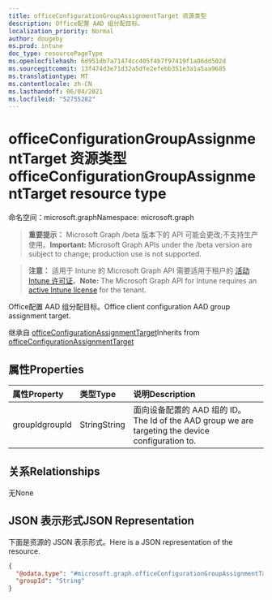 ```yaml
---
title: officeConfigurationGroupAssignmentTarget 资源类型
description: Office配置 AAD 组分配目标。
localization_priority: Normal
author: dougeby
ms.prod: intune
doc_type: resourcePageType
ms.openlocfilehash: 6d951db7a71474cc405f4b7f97419f1a06dd502d
ms.sourcegitcommit: 13f474d3e71d32a5dfe2efebb351e3a1a5aa9685
ms.translationtype: MT
ms.contentlocale: zh-CN
ms.lasthandoff: 06/04/2021
ms.locfileid: "52755282"
---
```

# <a name="officeconfigurationgroupassignmenttarget-resource-type"></a><span data-ttu-id="8b051-103">officeConfigurationGroupAssignmentTarget 资源类型</span><span class="sxs-lookup"><span data-stu-id="8b051-103">officeConfigurationGroupAssignmentTarget resource type</span></span>

<span data-ttu-id="8b051-104">命名空间：microsoft.graph</span><span class="sxs-lookup"><span data-stu-id="8b051-104">Namespace: microsoft.graph</span></span>

> <span data-ttu-id="8b051-105">**重要提示：** Microsoft Graph /beta 版本下的 API 可能会更改;不支持生产使用。</span><span class="sxs-lookup"><span data-stu-id="8b051-105">**Important:** Microsoft Graph APIs under the /beta version are subject to change; production use is not supported.</span></span>

> <span data-ttu-id="8b051-106">**注意：** 适用于 Intune 的 Microsoft Graph API 需要适用于租户的 [活动 Intune 许可证](https://go.microsoft.com/fwlink/?linkid=839381)。</span><span class="sxs-lookup"><span data-stu-id="8b051-106">**Note:** The Microsoft Graph API for Intune requires an [active Intune license](https://go.microsoft.com/fwlink/?linkid=839381) for the tenant.</span></span>

<span data-ttu-id="8b051-107">Office配置 AAD 组分配目标。</span><span class="sxs-lookup"><span data-stu-id="8b051-107">Office client configuration AAD group assignment target.</span></span>

<span data-ttu-id="8b051-108">继承自 [officeConfigurationAssignmentTarget](../resources/intune-cirrus-officeconfigurationassignmenttarget.md)</span><span class="sxs-lookup"><span data-stu-id="8b051-108">Inherits from [officeConfigurationAssignmentTarget](../resources/intune-cirrus-officeconfigurationassignmenttarget.md)</span></span>

## <a name="properties"></a><span data-ttu-id="8b051-109">属性</span><span class="sxs-lookup"><span data-stu-id="8b051-109">Properties</span></span>
|<span data-ttu-id="8b051-110">属性</span><span class="sxs-lookup"><span data-stu-id="8b051-110">Property</span></span>|<span data-ttu-id="8b051-111">类型</span><span class="sxs-lookup"><span data-stu-id="8b051-111">Type</span></span>|<span data-ttu-id="8b051-112">说明</span><span class="sxs-lookup"><span data-stu-id="8b051-112">Description</span></span>|
|:---|:---|:---|
|<span data-ttu-id="8b051-113">groupId</span><span class="sxs-lookup"><span data-stu-id="8b051-113">groupId</span></span>|<span data-ttu-id="8b051-114">String</span><span class="sxs-lookup"><span data-stu-id="8b051-114">String</span></span>|<span data-ttu-id="8b051-115">面向设备配置的 AAD 组的 ID。</span><span class="sxs-lookup"><span data-stu-id="8b051-115">The Id of the AAD group we are targeting the device configuration to.</span></span>|

## <a name="relationships"></a><span data-ttu-id="8b051-116">关系</span><span class="sxs-lookup"><span data-stu-id="8b051-116">Relationships</span></span>
<span data-ttu-id="8b051-117">无</span><span class="sxs-lookup"><span data-stu-id="8b051-117">None</span></span>

## <a name="json-representation"></a><span data-ttu-id="8b051-118">JSON 表示形式</span><span class="sxs-lookup"><span data-stu-id="8b051-118">JSON Representation</span></span>
<span data-ttu-id="8b051-119">下面是资源的 JSON 表示形式。</span><span class="sxs-lookup"><span data-stu-id="8b051-119">Here is a JSON representation of the resource.</span></span>
<!-- {
  "blockType": "resource",
  "keyProperty": "id",
  "@odata.type": "microsoft.graph.officeConfigurationGroupAssignmentTarget"
}
-->
``` json
{
  "@odata.type": "#microsoft.graph.officeConfigurationGroupAssignmentTarget",
  "groupId": "String"
}
```




